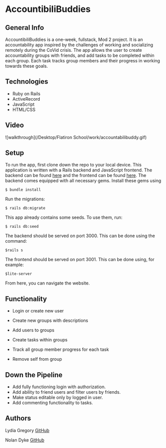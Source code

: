 # AccountibiliBuddies

## General Info

AccountibiliBuddies is a one-week, fullstack, Mod 2 project. It is an accountability app inspired by the challenges of working and socializing remotely during the CoVid crisis. The app allows the user to create accountability groups with friends, and add tasks to be completed within each group. Each task tracks group members and their progress in working towards these goals. 

## Technologies

* Ruby on Rails 
* ActiveRecord
* JavaScript
* HTML/CSS 

## Video

![walkthrough](/Desktop/Flatiron School/work/accountabilibuddy.gif)

## Setup

To run the app, first clone down the repo to your local device. This application is written with a Rails backend and JavaScript frontend. The backend can be found [here](https://github.com/nolan-dyke/mod2_project) and the frontend can be found [here](https://github.com/ljg2gb/frontend_Mod2_Project). The backend comes equipped with all necessary gems. Install these gems using 

`$ bundle install`

Run the migrations:

`$ rails db:migrate`

This app already contains some seeds. To use them, run:

`$ rails db:seed`

The backend should be served on port 3000. This can be done using the command:

`$rails s`
 
The frontend should be served on port 3001. This can be done using, for example: 

`$lite-server`

From here, you can navigate the website.

## Functionality

* Login or create new user

* Create new groups with descriptions

* Add users to groups

* Create tasks within groups

* Track all group member progress for each task

* Remove self from group



## Down the Pipeline

* Add fully functioning login with authorization.
* Add ability to friend users and filter users by friends.
* Make status editable only by logged in user. 
* Add commenting functionality to tasks.

## Authors

Lydia Gregory [GitHub](https://github.com/ljg2gb)

Nolan Dyke [GitHub](https://github.com/nolan-dyke)
